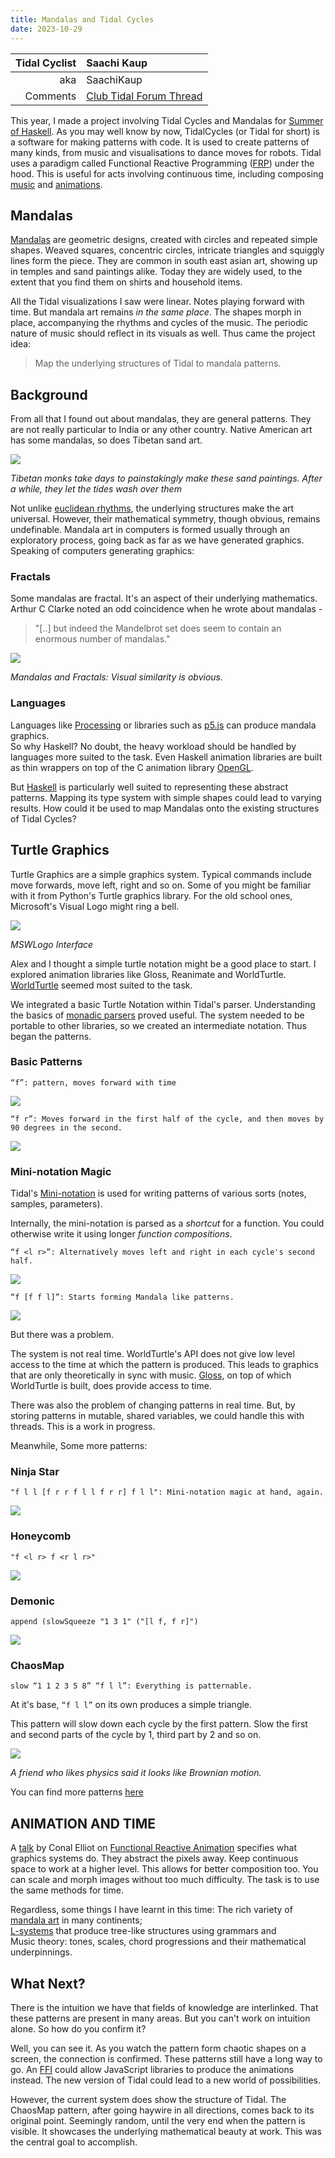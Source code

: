 ```yaml
---
title: Mandalas and Tidal Cycles 
date: 2023-10-29
---
```


| Tidal Cyclist | Saachi Kaup                                              |
|--------------:|:---------------------------------------------------------|
|           aka | SaachiKaup                                               |
|      Comments | [Club Tidal Forum Thread](https://club.tidalcycles.org/) |

This year, I made a project involving Tidal Cycles and Mandalas for [Summer of Haskell](https://summer.haskell.org/). As you may well know by now, TidalCycles (or Tidal for short) is a software for making patterns with code. It is used to create patterns of many kinds, from music and visualisations to dance moves for robots. Tidal uses a paradigm called Functional Reactive Programming ([FRP](https://wiki.haskell.org/Functional_Reactive_Programming)) under the hood. This is useful for acts involving continuous time, including composing [music](https://www.cs.yale.edu/homes/hudak/Papers/HSoM.pdf) and [animations](http://conal.net/papers/icfp97/icfp97.pdf). 

## Mandalas

[Mandalas](https://en.wikipedia.org/wiki/Mandala) are geometric designs, created with circles and repeated simple shapes. Weaved squares, concentric circles, intricate triangles and squiggly lines form the piece. They are common in south east asian art, showing up in temples and sand paintings alike. Today they are widely used, to the extent that you find them on shirts and household items.

All the Tidal visualizations I saw were linear. Notes playing forward with time. But mandala art remains _in the same place_. The shapes morph in place, accompanying the rhythms and cycles of the music. The periodic nature of music should reflect in its visuals as well. Thus came the project idea: 

> Map the underlying structures of Tidal to mandala patterns.


## Background 
From all that I found out about mandalas, they are general patterns. They are not really particular to India or any other country. Native American art has some mandalas, so does Tibetan sand art.

![](images/mandalas/11695295665168.png)

_Tibetan monks take days to painstakingly make these sand paintings. After a while, they let the tides wash over them_

Not unlike [euclidean rhythms](https://cgm.cs.mcgill.ca/~godfried/publications/banff.pdf), the underlying structures make the art universal. However, their mathematical symmetry, though obvious, remains undefinable. Mandala art in computers is formed usually through an exploratory process, going back as far as we have generated graphics. Speaking of computers generating graphics:

### Fractals 

Some mandalas are fractal. It's an aspect of their underlying
mathematics. Arthur C Clarke noted an odd coincidence when he wrote
about mandalas -

> "\[..\] but indeed the Mandelbrot set does seem to contain an enormous
> number of mandalas."

![](images/mandalas/11695295665168.png)

_Mandalas and Fractals: Visual similarity is obvious._

### Languages 

Languages like [Processing](https://processing.org/) or libraries such as
[p5.js](https://p5js.org/) can produce mandala graphics.\
So why Haskell?
No doubt, the heavy workload should be handled by languages more suited
to the task. Even Haskell animation libraries are built as thin wrappers
on top of the C animation library [OpenGL](https://www.opengl.org/). 

But [Haskell](https://tidalcycles.org/docs/innards/haskell/) is particularly well suited to representing these abstract
patterns. Mapping its type system with simple shapes could lead to
varying results. How could it be used to map Mandalas onto the existing
structures of Tidal Cycles?

## Turtle Graphics 
Turtle Graphics are a simple graphics system. Typical commands include
move forwards, move left, right and so on. Some of you might be familiar
with it from Python\'s Turtle graphics library. For the old school ones,
Microsoft\'s Visual Logo might ring a bell.

![](images/mandalas/71695295665170.png)

_MSWLogo Interface_

Alex and I thought a simple turtle notation might be a good place
to start. I explored animation libraries like Gloss, Reanimate and
WorldTurtle. [WorldTurtle](https://hackage.haskell.org/package/worldturtle-0.3.1.0/docs/Graphics-WorldTurtle.html#t:TurtleCommand) seemed most suited to the task.

We integrated a basic Turtle Notation within Tidal\'s parser.
Understanding the basics of [monadic parsers](https://www.cmi.ac.in/~spsuresh/teaching/prgh15/papers/monadic-parsing.pdf) proved useful.
The system needed to be portable to other libraries, so we created an
intermediate notation. Thus began the patterns.

### Basic Patterns

```
“f”: pattern, moves forward with time
```
![](images/mandalas/image-21696056162615.png)


```
“f r”: Moves forward in the first half of the cycle, and then moves by 90 degrees in the second.
```

![](images/mandalas/resized.png)

### Mini-notation Magic

Tidal's [Mini-notation](https://tidalcycles.org/docs/reference/mini_notation/) is used for writing patterns of various sorts
(notes, samples, parameters).

Internally, the mini-notation is parsed as a *shortcut* for a function.
You could otherwise write it using longer *function compositions*.

```
“f <l r>”: Alternatively moves left and right in each cycle's second half.
```
![](images/mandalas/31695295665169.png)


```
“f [f f l]”: Starts forming Mandala like patterns.
```

![](images/mandalas/image-61696055979382.png)

But there was a problem.

The system is not real time. WorldTurtle's API does not give low level
access to the time at which the pattern is produced. This leads to
graphics that are only theoretically in sync with music. [Gloss](https://hackage.haskell.org/package/gloss-1.13.2.2/docs/), on top
of which WorldTurtle is built, does provide access to time. 

There was also the problem of changing patterns in real time. But, by
storing patterns in mutable, shared variables, we could handle this with
threads. This is a work in progress.

Meanwhile, Some more patterns:

### Ninja Star
```
"f l l [f r r f l l f r r] f l l": Mini-notation magic at hand, again.
```

![](images/mandalas/01695295665169.png)

### Honeycomb

```
"f <l r> f <r l r>"
```

![](images/mandalas/71695295665166.png)

### Demonic

```
append (slowSqueeze "1 3 1" ("[l f, f r]")
```

![](images/mandalas/41695295665168.png)

### ChaosMap

```
slow “1 1 2 3 5 8” “f l l”: Everything is patternable.

```
At it's base, `“f l l”` on its own produces a simple triangle.

This pattern will slow down each cycle by the first pattern. Slow the first
and second parts of the cycle by 1, third part by 2 and so on.

![](images/mandalas/21695295665169.png)

_A friend who likes physics said it looks like Brownian motion._

You can find more patterns
[here](https://accidental-microwave-56b.notion.site/Documenting-Patterns-3bd08d813de34185ae517f35adc6909f?pvs=4 "null")


## ANIMATION AND TIME

A [talk](https://www.youtube.com/watch?v=rfmkzp76M4M) by Conal Elliot on [Functional Reactive
Animation](http://conal.net/papers/icfp97/icfp97.pdf) specifies what graphics systems do. They
abstract the pixels away. Keep continuous space to work at a higher
level. This allows for better composition too. You can scale and morph
images without too much difficulty. The task is to use the same methods
for time.

Regardless, some things I have learnt in this time: The rich variety of
[mandala art](https://accidental-microwave-56b.notion.site/Mandalas-Shared-Refs-bf817a8230ca4cfbaa97b95793f5c083) in many continents; \
[L-systems](http://algorithmicbotany.org/papers/abop/abop.pdf)
that produce tree-like structures using grammars and \
Music theory: tones, scales, chord progressions and their mathematical underpinnings.

## What Next? 
There is the intuition we have that fields of knowledge are interlinked.
That these patterns are present in many areas. But you can't work on
intuition alone. So how do you confirm it? 

Well, you can see it. As you watch the pattern form chaotic shapes on a screen, the connection is confirmed. These patterns still have a long way to go. An [FFI](https://ghc.gitlab.haskell.org/ghc/doc/users_guide/javascript.html) could allow JavaScript libraries to produce the animations instead. The new version of Tidal could lead to a new world of possibilities. 

However, the current system does show the structure of Tidal. The ChaosMap pattern, after going haywire in all directions, comes back to its original point. Seemingly random, until the very end when the pattern is visible.  It showcases the underlying mathematical beauty at work. This was the central goal to accomplish. 
